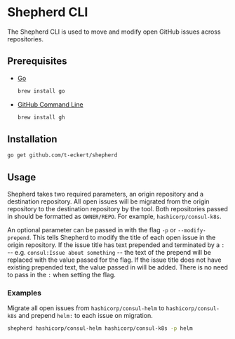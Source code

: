 # Shepherd CLI

The Shepherd CLI is used to move and modify open GitHub issues across repositories.

## Prerequisites

- [Go](https://golang.org)
  ```bash
  brew install go
  ```
- [GitHub Command Line](https://cli.github.com/)
  ```bash
  brew install gh
  ```
  
## Installation

```bash
go get github.com/t-eckert/shepherd 
```

## Usage

Shepherd takes two required parameters, an origin repository and a destination repository. All open issues will be migrated from the origin repository to the destination repository by the tool. Both repositories passed in should be formatted as `OWNER/REPO`. For example, `hashicorp/consul-k8s`.

An optional parameter can be passed in with the flag `-p` or `--modify-prepend`. This tells Shepherd to modify the title of each open issue in the origin repository. If the issue title has text prepended and terminated by a `:` -- e.g. `consul:Issue about something` -- the text of the prepend will be replaced with the value passed for the flag. If the issue title does not have existing prepended text, the value passed in will be added. There is no need to pass in the `:` when setting the flag.

### Examples

Migrate all open issues from `hashicorp/consul-helm` to `hashicorp/consul-k8s` and prepend `helm:` to each issue on migration.

```bash
shepherd hashicorp/consul-helm hashicorp/consul-k8s -p helm
```

